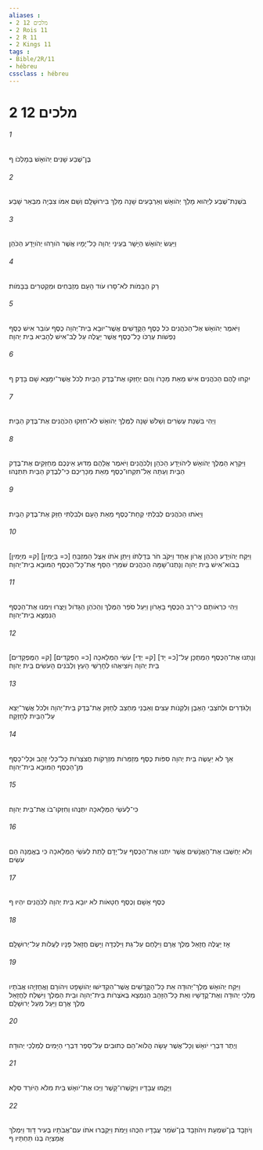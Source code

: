 ```yaml
---
aliases : 
- 2 מלכים 12
- 2 Rois 11
- 2 R 11
- 2 Kings 11
tags : 
- Bible/2R/11
- hébreu
cssclass : hébreu
---
```


# 2 מלכים 12

###### 1
בֶּן־שֶׁבַע שָׁנִים יְהֹואָשׁ בְּמָלְכֹו׃ ף
###### 2
בִּשְׁנַת־שֶׁבַע לְיֵהוּא מָלַךְ יְהֹואָשׁ וְאַרְבָּעִים שָׁנָה מָלַךְ בִּירוּשָׁלִָם וְשֵׁם אִמֹּו צִבְיָה מִבְּאֵר שָׁבַע׃
###### 3
וַיַּעַשׂ יְהֹואָשׁ הַיָּשָׁר בְּעֵינֵי יְהוָה כָּל־יָמָיו אֲשֶׁר הֹורָהוּ יְהֹויָדָע הַכֹּהֵן׃
###### 4
רַק הַבָּמֹות לֹא־סָרוּ עֹוד הָעָם מְזַבְּחִים וּמְקַטְּרִים בַּבָּמֹות׃
###### 5
וַיֹּאמֶר יְהֹואָשׁ אֶל־הַכֹּהֲנִים כֹּל כֶּסֶף הַקֳּדָשִׁים אֲשֶׁר־יוּבָא בֵית־יְהוָה כֶּסֶף עֹובֵר אִישׁ כֶּסֶף נַפְשֹׁות עֶרְכֹּו כָּל־כֶּסֶף אֲשֶׁר יַעֲלֶה עַל לֶב־אִישׁ לְהָבִיא בֵּית יְהוָה׃
###### 6
יִקְחוּ לָהֶם הַכֹּהֲנִים אִישׁ מֵאֵת מַכָּרֹו וְהֵם יְחַזְּקוּ אֶת־בֶּדֶק הַבַּיִת לְכֹל אֲשֶׁר־יִמָּצֵא שָׁם בָּדֶק׃ ף
###### 7
וַיְהִי בִּשְׁנַת עֶשְׂרִים וְשָׁלֹשׁ שָׁנָה לַמֶּלֶךְ יְהֹואָשׁ לֹא־חִזְּקוּ הַכֹּהֲנִים אֶת־בֶּדֶק הַבָּיִת׃
###### 8
וַיִּקְרָא הַמֶּלֶךְ יְהֹואָשׁ לִיהֹויָדָע הַכֹּהֵן וְלַכֹּהֲנִים וַיֹּאמֶר אֲלֵהֶם מַדּוּעַ אֵינְכֶם מְחַזְּקִים אֶת־בֶּדֶק הַבָּיִת וְעַתָּה אַל־תִּקְחוּ־כֶסֶף מֵאֵת מַכָּרֵיכֶם כִּי־לְבֶדֶק הַבַּיִת תִּתְּנֻהוּ׃
###### 9
וַיֵּאֹתוּ הַכֹּהֲנִים לְבִלְתִּי קְחַת־כֶּסֶף מֵאֵת הָעָם וּלְבִלְתִּי חַזֵּק אֶת־בֶּדֶק הַבָּיִת׃
###### 10
וַיִּקַּח יְהֹויָדָע הַכֹּהֵן אֲרֹון אֶחָד וַיִּקֹּב חֹר בְּדַלְתֹּו וַיִּתֵּן אֹתֹו אֵצֶל הַמִּזְבֵּחַ [כ= בַּיָּמִין] [ק= מִיָּמִין] בְּבֹוא־אִישׁ בֵּית יְהוָה וְנָתְנוּ־שָׁמָּה הַכֹּהֲנִים שֹׁמְרֵי הַסַּף אֶת־כָּל־הַכֶּסֶף הַמּוּבָא בֵית־יְהוָה׃
###### 11
וַיְהִי כִּרְאֹותָם כִּי־רַב הַכֶּסֶף בָּאָרֹון וַיַּעַל סֹפֵר הַמֶּלֶךְ וְהַכֹּהֵן הַגָּדֹול וַיָּצֻרוּ וַיִּמְנוּ אֶת־הַכֶּסֶף הַנִּמְצָא בֵית־יְהוָה׃
###### 12
וְנָתְנוּ אֶת־הַכֶּסֶף הַמְתֻכָּן עַל־[כ= יַד] [ק= יְדֵי] עֹשֵׂי הַמְּלָאכָה [כ= הַפְּקֻדִים] [ק= הַמֻּפְקָדִים] בֵּית יְהוָה וַיֹּוצִיאֻהוּ לְחָרָשֵׁי הָעֵץ וְלַבֹּנִים הָעֹשִׂים בֵּית יְהוָה׃
###### 13
וְלַגֹּדְרִים וּלְחֹצְבֵי הָאֶבֶן וְלִקְנֹות עֵצִים וְאַבְנֵי מַחְצֵב לְחַזֵּק אֶת־בֶּדֶק בֵּית־יְהוָה וּלְכֹל אֲשֶׁר־יֵצֵא עַל־הַבַּיִת לְחָזְקָה׃
###### 14
אַךְ לֹא יֵעָשֶׂה בֵּית יְהוָה סִפֹּות כֶּסֶף מְזַמְּרֹות מִזְרָקֹות חֲצֹצְרֹות כָּל־כְּלִי זָהָב וּכְלִי־כָסֶף מִן־הַכֶּסֶף הַמּוּבָא בֵית־יְהוָה׃
###### 15
כִּי־לְעֹשֵׂי הַמְּלָאכָה יִתְּנֻהוּ וְחִזְּקוּ־בֹו אֶת־בֵּית יְהוָה׃
###### 16
וְלֹא יְחַשְּׁבוּ אֶת־הָאֲנָשִׁים אֲשֶׁר יִתְּנוּ אֶת־הַכֶּסֶף עַל־יָדָם לָתֵת לְעֹשֵׂי הַמְּלָאכָה כִּי בֶאֱמֻנָה הֵם עֹשִׂים׃
###### 17
כֶּסֶף אָשָׁם וְכֶסֶף חַטָּאֹות לֹא יוּבָא בֵּית יְהוָה לַכֹּהֲנִים יִהְיוּ׃ ף
###### 18
אָז יַעֲלֶה חֲזָאֵל מֶלֶךְ אֲרָם וַיִּלָּחֶם עַל־גַּת וַיִּלְכְּדָהּ וַיָּשֶׂם חֲזָאֵל פָּנָיו לַעֲלֹות עַל־יְרוּשָׁלִָם׃
###### 19
וַיִּקַּח יְהֹואָשׁ מֶלֶךְ־יְהוּדָה אֵת כָּל־הַקֳּדָשִׁים אֲשֶׁר־הִקְדִּישׁוּ יְהֹושָׁפָט וִיהֹורָם וַאֲחַזְיָהוּ אֲבֹתָיו מַלְכֵי יְהוּדָה וְאֶת־קֳדָשָׁיו וְאֵת כָּל־הַזָּהָב הַנִּמְצָא בְּאֹצְרֹות בֵּית־יְהוָה וּבֵית הַמֶּלֶךְ וַיִּשְׁלַח לַחֲזָאֵל מֶלֶךְ אֲרָם וַיַּעַל מֵעַל יְרוּשָׁלִָם׃
###### 20
וְיֶתֶר דִּבְרֵי יֹואָשׁ וְכָל־אֲשֶׁר עָשָׂה הֲלֹוא־הֵם כְּתוּבִים עַל־סֵפֶר דִּבְרֵי הַיָּמִים לְמַלְכֵי יְהוּדָה׃
###### 21
וַיָּקֻמוּ עֲבָדָיו וַיִּקְשְׁרוּ־קָשֶׁר וַיַּכּוּ אֶת־יֹואָשׁ בֵּית מִלֹּא הַיֹּורֵד סִלָּא׃
###### 22
וְיֹוזָבָד בֶּן־שִׁמְעָת וִיהֹוזָבָד בֶּן־שֹׁמֵר עֲבָדָיו הִכֻּהוּ וַיָּמֹת וַיִּקְבְּרוּ אֹתֹו עִם־אֲבֹתָיו בְּעִיר דָּוִד וַיִּמְלֹךְ אֲמַצְיָה בְנֹו תַּחְתָּיו׃ ף
